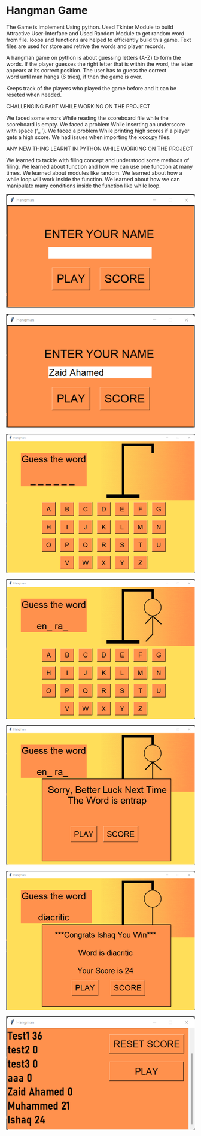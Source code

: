 # Hangman Game

The Game is implement Using python. Used Tkinter Module to build  Attractive User-Interface  and  Used Random  Module to get random word from file. loops   and  functions  are  helped  to  efficiently  build  this  game. Text files are used for store and retrive the words and player records.

A  hangman  game  on  python  is  about  guessing  letters  (A-Z)  to  form  the  words. If  the  player  guesses  the 
right  letter  that  is  within  the  word,  the  letter  appears  at  its  correct  position. The user  has to  guess  the correct  
word  until  man hangs (6 tries), if then  the  game  is over. 

Keeps track of the players who played the game before and it can be reseted when needed. 


CHALLENGING PART WHILE WORKING ON THE PROJECT 

We faced some errors While reading the scoreboard file while the scoreboard is empty. 
We faced a problem While inserting an underscore with space (‘_ ’). 
We faced a problem While printing high scores if a player gets a high score. 
We had issues when importing the xxxx.py files.



ANY NEW THING LEARNT IN PYTHON WHILE WORKING ON THE PROJECT 

We learned to tackle with filing concept and understood some methods of filing. 
We learned about function and how we can use one function at many times. 
We learned about modules like random. 
We learned about how a while loop will work inside the function. 
We learned about how we can manipulate many conditions inside the function like while loop. 



![img](img/Name_Entry.png)

![img](img/Name_Entry2.png)

![img](img/Play1.png)

![img](img/Play2.png)

![img](img/Play3.png)

![img](img/Play4.png)

![img](img/Play5.png)
